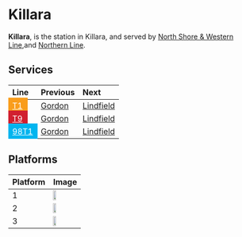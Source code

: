 # Killara

**Killara**, is the station in Killara, and served by [North Shore & Western Line](/sydneyrail/train/t1),and [Northern Line](/sydneyrail/train/t9).

## Services

| Line | Previous | Next |
| :--- | :--- | :--- |
| <mark style="background-color: #F99D1C; display: inline-block; padding: 6px 10px; margin: -6px -10px;"><a href="/sydneyrail/train/t1" style="color: #fff;">T1</a></mark> | [Gordon](/sydneyrail/gordon/gordon) | [Lindfield](/sydneyrail/lindfield/lindfield) |
| <mark style="background-color: #D11F2F; display: inline-block; padding: 6px 10px; margin: -6px -10px;"><a href="/sydneyrail/train/t9" style="color: #fff;">T9</a></mark> | [Gordon](/sydneyrail/gordon/gordon) | [Lindfield](/sydneyrail/lindfield/lindfield) |
| <mark style="background-color: #00B5EF; display: inline-block; padding: 6px 10px; margin: -6px -10px;"><a href="/sydneyrail/bus/98t1" style="color: #fff;">98T1</a></mark> | [Gordon](/sydneyrail/gordon/gordon) | [Lindfield](/sydneyrail/lindfield/lindfield) |

## Platforms

| Platform | Image |
| :--- | :--- |
| 1 | <img src="platform1.png" width="35%" height="35%"> |
| 2 | <img src="platform2.png" width="35%" height="35%"> |
| 3 | <img src="platform3.png" width="35%" height="35%"> |